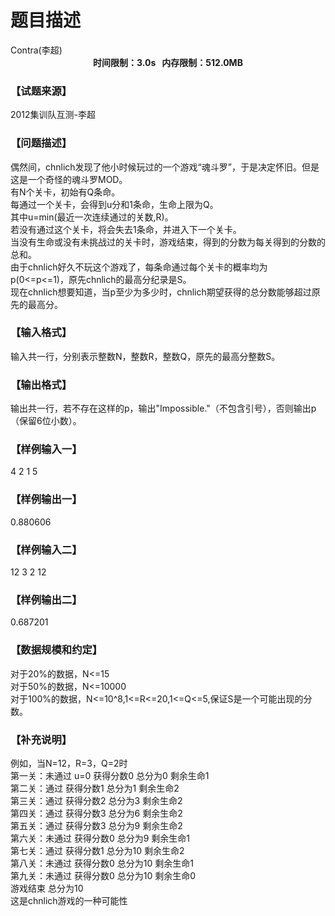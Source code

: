 # 题目描述


<meta http-equiv="Content-Type" content="text/html; charset=utf-8"/>
<link type="text/css" href="../../css/Tsinsen2011.css" rel="stylesheet"/>
<div class="probtitle" id="ptit">
Contra(李超)
</div>
<div style="text-align:center;font-size:14px;font-weight:bold;vertical-align:middle;" id="pres">
时间限制：3.0s   内存限制：512.0MB
</div>
<div id="psrc" style="margin-top:20px;display:block;">
<h3>
【试题来源】
</h3>
<div class="pdcont">
2012集训队互测-李超
</div>
</div>
<div id="pcont1" style="margin-top:20px;display:block;">
<h3>
【问题描述】
</h3>
<div class="pdcont">
偶然间，chnlich发现了他小时候玩过的一个游戏“魂斗罗”，于是决定怀旧。但是这是一个奇怪的魂斗罗MOD。<br/>
有N个关卡，初始有Q条命。<br/>
每通过一个关卡，会得到u分和1条命，生命上限为Q。<br/>
其中u=min(最近一次连续通过的关数,R)。<br/>
若没有通过这个关卡，将会失去1条命，并进入下一个关卡。<br/>
当没有生命或没有未挑战过的关卡时，游戏结束，得到的分数为每关得到的分数的总和。<br/>
由于chnlich好久不玩这个游戏了，每条命通过每个关卡的概率均为p(0&lt;=p&lt;=1)，原先chnlich的最高分纪录是S。<br/>
现在chnlich想要知道，当p至少为多少时，chnlich期望获得的总分数能够超过原先的最高分。<br/>
</div>
<h3>
【输入格式】
</h3>
<div class="pdcont">
输入共一行，分别表示整数N，整数R，整数Q，原先的最高分整数S。<br/>
</div>
<h3>
【输出格式】
</h3>
<div class="pdcont">
输出共一行，若不存在这样的p，输出&#34;Impossible.&#34;（不包含引号），否则输出p（保留6位小数）。<br/>
</div>
<h3>
【样例输入一】
</h3>
<div class="pdcont">
4 2 1 5<br/>
</div>
<h3>
【样例输出一】
</h3>
<div class="pdcont">
0.880606<br/>
</div>
<h3>
【样例输入二】
</h3>
<div class="pdcont">
12 3 2 12<br/>
</div>
<h3>
【样例输出二】
</h3>
<div class="pdcont">
0.687201<br/>
</div>
<h3>
【数据规模和约定】
</h3>
<div class="pdcont">
对于20%的数据，N&lt;=15<br/>
对于50%的数据，N&lt;=10000<br/>
对于100%的数据，N&lt;=10^8,1&lt;=R&lt;=20,1&lt;=Q&lt;=5,保证S是一个可能出现的分数。<br/>
</div>
<h3>
【补充说明】
</h3>
<div class="pdcont">
例如，当N=12，R=3，Q=2时<br/>
第一关：未通过 u=0 获得分数0 总分为0 剩余生命1<br/>
第二关：通过 获得分数1 总分为1 剩余生命2<br/>
第三关：通过 获得分数2 总分为3 剩余生命2<br/>
第四关：通过 获得分数3 总分为6 剩余生命2<br/>
第五关：通过 获得分数3 总分为9 剩余生命2<br/>
第六关：未通过 获得分数0 总分为9 剩余生命1<br/>
第七关：通过 获得分数1 总分为10 剩余生命2<br/>
第八关：未通过 获得分数0 总分为10 剩余生命1<br/>
第九关：未通过 获得分数0 总分为10 剩余生命0<br/>
游戏结束 总分为10<br/>
这是chnlich游戏的一种可能性<br/>
</div>
</div>
